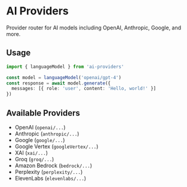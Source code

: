 # AI Providers

Provider router for AI models including OpenAI, Anthropic, Google, and more.

## Usage

```typescript
import { languageModel } from 'ai-providers'

const model = languageModel('openai/gpt-4')
const response = await model.generate({
  messages: [{ role: 'user', content: 'Hello, world!' }]
})
```

## Available Providers

- OpenAI (`openai/...`)
- Anthropic (`anthropic/...`)
- Google (`google/...`)
- Google Vertex (`googleVertex/...`)
- XAI (`xai/...`)
- Groq (`groq/...`)
- Amazon Bedrock (`bedrock/...`)
- Perplexity (`perplexity/...`)
- ElevenLabs (`elevenlabs/...`)

<!-- The following providers are planned but not yet available in the npm registry:
- Azure OpenAI (`azure/...`)
- Fal (`fal/...`)
- DeepInfra (`deepinfra/...`)
- Mistral AI (`mistral/...`)
- Together.ai (`together/...`)
- Cohere (`cohere/...`)
- Fireworks (`fireworks/...`)
- DeepSeek (`deepseek/...`)
- Cerebras (`cerebras/...`)
- Replicate (`replicate/...`)
- Luma (`luma/...`)
- AssemblyAI (`assemblyai/...`)
- Deepgram (`deepgram/...`)
- Gladia (`gladia/...`)
- LMNT (`lmnt/...`)
- Hume (`hume/...`)
- Rev.ai (`revai/...`)
-->
